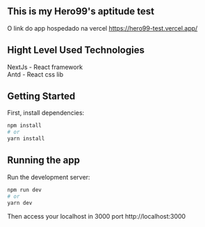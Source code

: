 ## This is my Hero99's aptitude test

O link do app hospedado na vercel https://hero99-test.vercel.app/

## Hight Level Used Technologies

NextJs - React framework <br/>
Antd - React css lib

## Getting Started

First, install dependencies:

```bash
npm install
# or
yarn install
```
## Running the app

Run the development server:

```bash
npm run dev
# or
yarn dev
```
Then access your localhost in 3000 port http://localhost:3000 